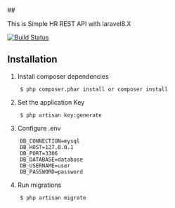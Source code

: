 ##<p>This is Simple HR REST API with laravel8.X </p>
<p>
<a href="https://travis-ci.org/laravel/framework"><img src="https://travis-ci.org/laravel/framework.svg" alt="Build Status"></a>
</p>


## Installation
1. Install composer dependencies
```
    $ php composer.phar install or composer install
```

2. Set the application Key
```
    $ php artisan key:generate
```

3. Configure .env
```
    DB_CONNECTION=mysql
    DB_HOST=127.0.0.1
    DB_PORT=3306
    DB_DATABASE=database
    DB_USERNAME=user
    DB_PASSWORD=password
```

4. Run migrations
```
    $ php artisan migrate
```

